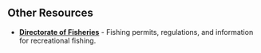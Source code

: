 ## Other Resources

- **<a href="https://island.is/s/fiskistofa" target="_blank">Directorate of Fisheries</a>** - Fishing permits, regulations, and information for recreational fishing.